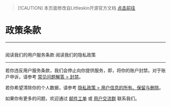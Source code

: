 > [!CAUTION] 本页面修改自Littleskin开源官方文档
> [<BSSection>点击前往</BSSection>](https://github.com/LittleSkinChina/manual-ng)

# 政策条款

---

<p style="margin-bottom: 2em"></p>

<NCard title="用户服务条款" link="./tos" >
阅读我们的用户服务条款
</NCard>
<NCard title="隐私政策" link="./privacy" >
阅读我们的隐私政策
</NCard>

---

若你违反用户服务条款，我们会停止向你提供服务，即，将你的账户封禁。对于账户申诉，请参考 [常见问题解答 > 封禁](/faq/site.md#banned)。

若你希望清除你的个人数据，请参考 [隐私政策 > 用户信息的所有、保留与删除](./privacy.md#用户信息的所有、保留与删除)。

如果你有更多的问题，欢迎通过 [邮件工单](mailto:yealqp@163.com) 或 [用户交流群](https://qm.qq.com/cgi-bin/qm/qr?k=ErXOpTngnjsXb4PNvov6gcEnc1rm9YlG&jump_from=webapi&authKey=hf3lX1X7h1eQoGn/2ZNH6x3CE2UhAFG9Ib5njXNPKEkqCuS5eRZ2TnkbQuZvF6MR) 联系我们。
